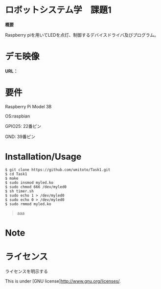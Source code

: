 # ロボットシステム学　課題1
 **概要**
 
 Raspberry piを用いてLEDを点灯、制御するデバイスドライバ及びプログラム。
 
 
# デモ映像
 
**URL：**
 
 
# 要件

Raspberry Pi Model 3B

OS:raspbian

GPIO25: 22番ピン

GND: 39番ピン
 
# Installation/Usage
 
    $ git clone https://github.com/umitoto/Task1.git  
    $ cd Task1  
    $ make  
    $ sudo insmod myled.ko
    $ sudo chmod 666 /dev/myled0
    $ sh timer.sh
    $ sudo echo 1 > /dev/myled0
    $ sudo echo 0 > /dev/myled0
    $ sudo rmmod myled.ko

> aaa

# Note
 
 
# ライセンス
ライセンスを明示する
 
This is under [GNU license]<http://www.gnu.org/licenses/>.
 

